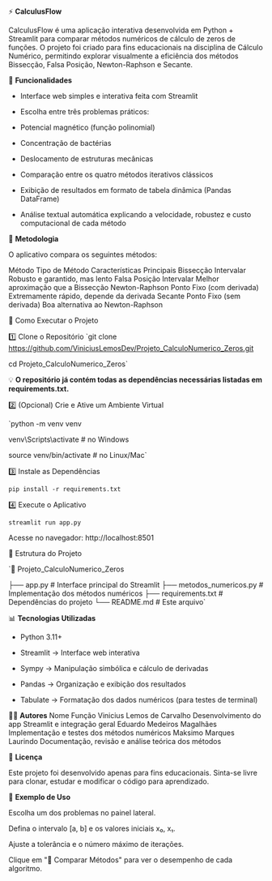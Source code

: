 ⚡ **CalculusFlow**

CalculusFlow é uma aplicação interativa desenvolvida em Python + Streamlit para comparar métodos numéricos de cálculo de zeros de funções.
O projeto foi criado para fins educacionais na disciplina de Cálculo Numérico, permitindo explorar visualmente a eficiência dos métodos Bissecção, Falsa Posição, Newton-Raphson e Secante.

🧩 **Funcionalidades**

- Interface web simples e interativa feita com Streamlit

- Escolha entre três problemas práticos:

- Potencial magnético (função polinomial)

- Concentração de bactérias

- Deslocamento de estruturas mecânicas

- Comparação entre os quatro métodos iterativos clássicos

- Exibição de resultados em formato de tabela dinâmica (Pandas DataFrame)

- Análise textual automática explicando a velocidade, robustez e custo computacional de cada método

🧠 **Metodologia**

O aplicativo compara os seguintes métodos:

Método	Tipo de Método	Características Principais
Bissecção	Intervalar	Robusto e garantido, mas lento
Falsa Posição	Intervalar	Melhor aproximação que a Bissecção
Newton-Raphson	Ponto Fixo (com derivada)	Extremamente rápido, depende da derivada
Secante	Ponto Fixo (sem derivada)	Boa alternativa ao Newton-Raphson

🚀 Como Executar o Projeto

1️⃣ Clone o Repositório
`git clone https://github.com/ViniciusLemosDev/Projeto_CalculoNumerico_Zeros.git

cd Projeto_CalculoNumerico_Zeros`


💡 **O repositório já contém todas as dependências necessárias listadas em requirements.txt.**

2️⃣ (Opcional) Crie e Ative um Ambiente Virtual

`python -m venv venv

venv\Scripts\activate   # no Windows

source venv/bin/activate  # no Linux/Mac`

3️⃣ Instale as Dependências

`pip install -r requirements.txt`

4️⃣ Execute o Aplicativo

`streamlit run app.py`


Acesse no navegador: http://localhost:8501

📂 Estrutura do Projeto

`📁 Projeto_CalculoNumerico_Zeros

├── app.py                # Interface principal do Streamlit
├── metodos_numericos.py  # Implementação dos métodos numéricos
├── requirements.txt      # Dependências do projeto
└── README.md             # Este arquivo`

📊 **Tecnologias Utilizadas**

- Python 3.11+

- Streamlit → Interface web interativa

- Sympy → Manipulação simbólica e cálculo de derivadas

- Pandas → Organização e exibição dos resultados

- Tabulate → Formatação dos dados numéricos (para testes de terminal)

👨‍💻 **Autores**
Nome	Função
Vinicius Lemos de Carvalho	Desenvolvimento do app Streamlit e integração geral
Eduardo Medeiros Magalhães	Implementação e testes dos métodos numéricos
Maksimo Marques Laurindo  	Documentação, revisão e análise teórica dos métodos

📘 **Licença**

Este projeto foi desenvolvido apenas para fins educacionais.
Sinta-se livre para clonar, estudar e modificar o código para aprendizado.

🧩 **Exemplo de Uso**

Escolha um dos problemas no painel lateral.

Defina o intervalo [a, b] e os valores iniciais x₀, x₁.

Ajuste a tolerância e o número máximo de iterações.

Clique em "🚀 Comparar Métodos" para ver o desempenho de cada algoritmo.
